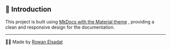 
## 🌟 Introduction

This project is built using [MkDocs with the Material theme](https://squidfunk.github.io/mkdocs-material/) , providing a clean and responsive design for the documentation.


---


👨‍💻 Made by [Rowan Elsadat](https://github.com/rowanelsadat)
